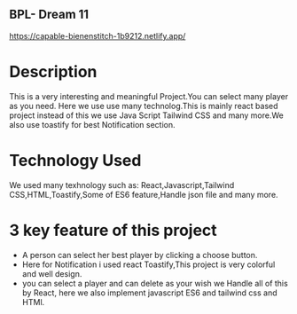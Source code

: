 ## BPL- Dream 11 
 https://capable-bienenstitch-1b9212.netlify.app/
# Description
This is a very interesting and meaningful Project.You can select many player as you need. Here we use use many technolog.This is mainly react based project instead of this we use Java Script Tailwind CSS and many more.We also use toastify for best Notification section.
# Technology Used
We used many texhnology such as: React,Javascript,Tailwind CSS,HTML,Toastify,Some of ES6 feature,Handle json file and many more.
# 3 key feature of this project
- A person can select her best player by clicking a choose button.
- Here for Notification i used react Toastify,This project is very colorful and well design.
- you can select a player and can delete as your wish we Handle all of this by React, here we also implement javascript ES6 and tailwind css and HTMl. 

